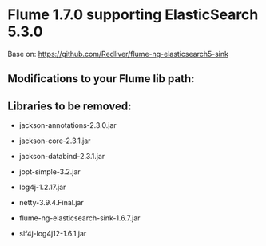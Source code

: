 # Flume 1.7.0 supporting ElasticSearch 5.3.0
  
  Base on: https://github.com/Redliver/flume-ng-elasticsearch5-sink
  
  
## Modifications to your Flume lib path:
  
  
## Libraries to be removed:

  * jackson-annotations-2.3.0.jar

  * jackson-core-2.3.1.jar

  * jackson-databind-2.3.1.jar

  * jopt-simple-3.2.jar

  * log4j-1.2.17.jar

  * netty-3.9.4.Final.jar

  * flume-ng-elasticsearch-sink-1.6.7.jar

  * slf4j-log4j12-1.6.1.jar
  

